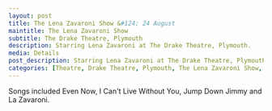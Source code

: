 ```yaml
---
layout: post
title: The Lena Zavaroni Show &#124; 24 August
maintitle: The Lena Zavaroni Show
subtitle: The Drake Theatre, Plymouth
description: Starring Lena Zavaroni at The Drake Theatre, Plymouth.
media: Details
post_description: Starring Lena Zavaroni at The Drake Theatre, Plymouth.
categories: [Theatre, Drake Theatre, Plymouth, The Lena Zavaroni Show, OnThisDay24August]
---
```


Songs included Even Now, I Can't Live Without You, Jump Down Jimmy and La Zavaroni.

